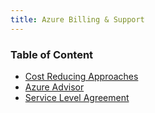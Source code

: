 ```yaml
---
title: Azure Billing & Support
---
```


### Table of Content

* [Cost Reducing Approaches](Cost%20Reducing%20Approaches.md)
* [Azure Advisor](Azure%20Advisor.md)
* [Service Level Agreement](Service%20Level%20Agreement.md)